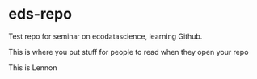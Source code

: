 # eds-repo
Test repo for seminar on ecodatascience, learning Github.

This is where you put stuff for people to read when they open your repo

This is Lennon